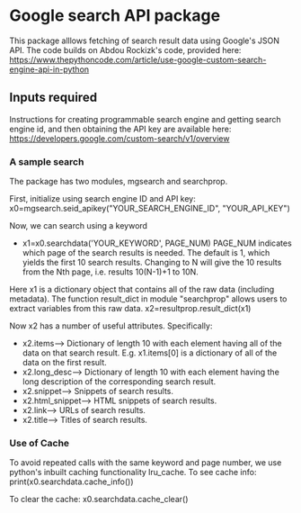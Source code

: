 # Google search API package

This package alllows fetching of search result data using Google's JSON API. The code builds on Abdou Rockizk's code, provided here:
https://www.thepythoncode.com/article/use-google-custom-search-engine-api-in-python


## Inputs required

Instructions for creating programmable search engine and getting search engine id, and then obtaining the API key are available here:
https://developers.google.com/custom-search/v1/overview

### A sample search

The package has two modules, mgsearch and searchprop.

First, initialize using search engine ID and API key:
x0=mgsearch.seid_apikey("YOUR_SEARCH_ENGINE_ID", "YOUR_API_KEY")

Now, we can search using a keyword
* x1=x0.searchdata('YOUR_KEYWORD', PAGE_NUM)
PAGE_NUM indicates which page of the search results is needed. The default is 1, which yields the first 10 search results. Changing to N will give the 10 results from the Nth page, i.e. results 10(N-1)+1 to 10N. 

Here x1 is a dictionary object that contains all of the raw data (including metadata). The function result_dict in module "searchprop" allows users to extract variables from this raw data.
x2=resultprop.result_dict(x1)

Now x2 has a number of useful attributes. Specifically:
* x2.items--> Dictionary of length 10 with each element having all of the data on that search result. E.g. x1.items[0] is a dictionary of all of the data on the first result.
* x2.long_desc--> Dictionary of length 10 with each element having the long description of the corresponding search result.
* x2.snippet--> Snippets of search results.
* x2.html_snippet--> HTML snippets of search results.
* x2.link--> URLs of search results.
* x2.title--> Titles of search results.

### Use of Cache

To avoid repeated calls with the same keyword and page number, we use python's inbuilt caching functionality lru_cache. To see cache info:
print(x0.searchdata.cache_info())

To clear the cache:
x0.searchdata.cache_clear()


